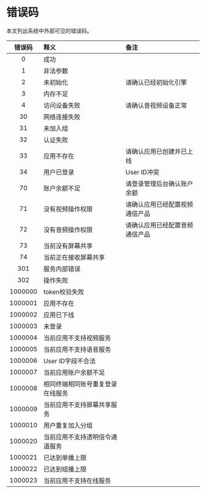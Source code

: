 # 错误码

本文列出系统中外部可见的错误码。

| 错误码 | 释义 | 备注 |
| :-: | :- | :- |
| 0 | 成功 | |
| 1 | 非法参数 | |
| 2 | 未初始化 | 请确认已经初始化引擎 |
| 3 | 内存不足 | |
| 4 | 访问设备失败 | 请确认音视频设备正常 |
| 30 | 网络连接失败 | |
| 31 | 未加入组 | |
| 32 | 认证失败 | |
| 33 | 应用不存在 | 请确认应用已创建并已上线 |
| 34 | 用户已登录 | User ID冲突 |
| 70 | 账户余额不足 | 请登录管理后台确认账户余额 |
| 71 | 没有视频操作权限 | 请确认应用已经配置视频通信产品 |
| 72 | 没有音频操作权限 | 请确认应用已经配置音频通信产品 |
| 73 | 当前没有屏幕共享 | |
| 74 | 当前正在接收屏幕共享 | |
| 301 | 服务内部错误 | |
| 302 | 操作失败 | |
| 1000000 | token校验失败 | |
| 1000001 | 应用不存在 | |
| 1000002 | 应用已下线 | |
| 1000003 | 未登录 | |
| 1000004 | 当前应用不支持视频服务 | |
| 1000005 | 当前应用不支持语音服务 | |
| 1000006 | User ID字段不合法 | |
| 1000007 | 当前应用账户余额不足 | |
| 1000008 | 相同终端相同账号重复登录在线服务 | |
| 1000009 | 当前应用不支持屏幕共享服务 | |
| 1000010 | 用户重复加入分组 | |
| 1000020 | 当前应用不支持透明信令通道服务 | |
| 1000021 | 已达到单播上限 | |
| 1000022 | 已达到组播上限 | |
| 1000023 | 当前应用不支持在线服务 | |
